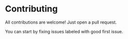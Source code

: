 # Contributing
All contributions are welcome! Just open a pull request.

You can start by fixing issues labeled with good first issue.
